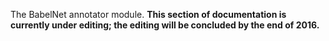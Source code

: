 The BabelNet annotator module.
**This section of documentation is currently under editing; the editing will be concluded by the end of 2016.**

